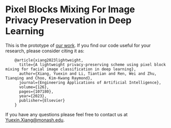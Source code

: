 # Pixel Blocks Mixing For Image Privacy Preservation in Deep Learning
This is the prototype of [our work](https://doi.org/10.1016/j.engappai.2023.107180). If you find our code useful for your research, please consider citing it as:

        @article{xiang2023lightweight,
          title={A lightweight privacy-preserving scheme using pixel block mixing for facial image classification in deep learning},
          author={Xiang, Yuexin and Li, Tiantian and Ren, Wei and Zhu, Tianqing and Choo, Kim-Kwang Raymond},
          journal={Engineering Applications of Artificial Intelligence},
          volume={126},
          pages={107180},
          year={2023},
          publisher={Elsevier}
        }

If you have any questions please feel free to contact us at Yuexin.Xiang@monash.edu.
